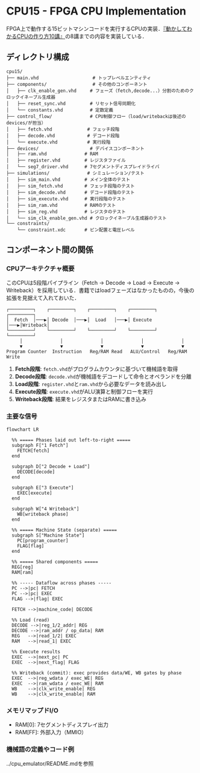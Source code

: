 # CPU15 - FPGA CPU Implementation

FPGA上で動作する15ビットマシンコードを実行するCPUの実装．[『動かしてわかるCPUの作り方10講』](https://www.amazon.co.jp/%E5%8B%95%E3%81%8B%E3%81%97%E3%81%A6%E3%82%8F%E3%81%8B%E3%82%8B-CPU%E3%81%AE%E4%BD%9C%E3%82%8A%E6%96%B910%E8%AC%9B-%E4%BA%95%E6%BE%A4-%E8%A3%95%E5%8F%B8/dp/4297108216)の8講までの内容を実装している．

## ディレクトリ構成

```
cpu15/
├── main.vhd                    # トップレベルエンティティ
├── components/                 # その他のコンポーネント
│   ├── clk_enable_gen.vhd     # フェーズ（fetch,decode...）分割のためのクロックイネーブル生成器
│   ├── reset_sync.vhd         # リセット信号同期化
│   └── constants.vhd          # 定数定義
├── control_flow/              # CPU制御フロー（load/writebackは後述のdevices/が担当）
│   ├── fetch.vhd             # フェッチ段階
│   ├── decode.vhd            # デコード段階
│   └── execute.vhd           # 実行段階
├── devices/                   # デバイスコンポーネント
│   ├── ram.vhd              # RAM
│   ├── register.vhd         # レジスタファイル
│   └── seg7_driver.vhd      # 7セグメントディスプレイドライバ
├── simulations/              # シミュレーション/テスト
│   ├── sim_main.vhd         # メイン全体のテスト
│   ├── sim_fetch.vhd        # フェッチ段階のテスト
│   ├── sim_decode.vhd       # デコード段階のテスト
│   ├── sim_execute.vhd      # 実行段階のテスト
│   ├── sim_ram.vhd          # RAMのテスト
│   ├── sim_reg.vhd          # レジスタのテスト
│   └── sim_clk_enable_gen.vhd # クロックイネーブル生成器のテスト
└── constraints/
    └── constraint.xdc       # ピン配置と電圧レベル
```

## コンポーネント間の関係

### CPUアーキテクチャ概要

このCPUは5段階パイプライン（Fetch → Decode → Load → Execute → Writeback）を採用している．書籍ではloadフェーズはなかったものの，今後の拡張を見据えて入れておいた．

```
┌─────────┐    ┌─────────┐    ┌─────────┐    ┌─────────┐    ┌─────────┐
│  Fetch  │───▶│ Decode  │───▶│  Load   │───▶│ Execute │───▶│Writeback│
└─────────┘    └─────────┘    └─────────┘    └─────────┘    └─────────┘
     │              │              │              │              │
     ▼              ▼              ▼              ▼              ▼
Program Counter  Instruction   Reg/RAM Read   ALU/Control   Reg/RAM Write
```

1. **Fetch段階**: `fetch.vhd`がプログラムカウンタに基づいて機械語を取得
2. **Decode段階**: `decode.vhd`が機械語をデコードして命令とオペランドを分離
3. **Load段階**: `register.vhd`と`ram.vhd`から必要なデータを読み出し
4. **Execute段階**: `execute.vhd`がALU演算と制御フローを実行
5. **Writeback段階**: 結果をレジスタまたはRAMに書き込み

### 主要な信号

```mermaid
flowchart LR

  %% ===== Phases laid out left-to-right =====
  subgraph F["1 Fetch"]
    FETCH[fetch]
  end

  subgraph D["2 Decode + Load"]
    DECODE[decode]
  end

  subgraph E["3 Execute"]
    EXEC[execute]
  end

  subgraph W["4 Writeback"]
    WB[writeback phase]
  end

  %% ===== Machine State (separate) =====
  subgraph S["Machine State"]
    PC[program_counter]
    FLAG[flag]
  end

  %% ===== Shared components =====
  REG[reg]
  RAM[ram]

  %% ----- Dataflow across phases -----
  PC -->|pc| FETCH
  PC -->|pc| EXEC
  FLAG -->|flag| EXEC

  FETCH -->|machine_code| DECODE

  %% Load (read)
  DECODE -->|reg_1/2_addr| REG
  DECODE -->|ram_addr / op_data| RAM
  REG   -->|read_1/2| EXEC
  RAM   -->|read_1| EXEC

  %% Execute results
  EXEC  -->|next_pc| PC
  EXEC  -->|next_flag| FLAG

  %% Writeback (commit): exec provides data/WE, WB gates by phase
  EXEC  -->|reg_wdata / exec_WE| REG
  EXEC  -->|ram_wdata / exec_WE| RAM
  WB    -->|clk_write_enable| REG
  WB    -->|clk_write_enable| RAM

```

### メモリマップドI/O

- RAM[0]: 7セグメントディスプレイ出力
- RAM[FF]: 外部入力（MMIO）

### 機械語の定義やコード例
../cpu_emulator/README.mdを参照
